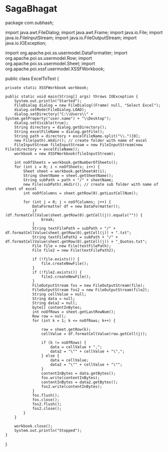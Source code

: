 # SagaBhagat

package com.subhash;

import java.awt.FileDialog;
import java.awt.Frame;
import java.io.File;
import java.io.FileInputStream;
import java.io.FileOutputStream;
import java.io.IOException;

import org.apache.poi.ss.usermodel.DataFormatter;
import org.apache.poi.ss.usermodel.Row;
import org.apache.poi.ss.usermodel.Sheet;
import org.apache.poi.xssf.usermodel.XSSFWorkbook;

public class ExcelToText {

	private static XSSFWorkbook workbook;

	public static void main(String[] args) throws IOException {
		System.out.println("Started");
		FileDialog dialog = new FileDialog((Frame) null, "Select Excel");
		dialog.setMode(FileDialog.LOAD);
		dialog.setDirectory("C:\\Users\\" + System.getProperty("user.name") + "\\Desktop");
		dialog.setVisible(true);
		String directory = dialog.getDirectory();
		String excelFileName = dialog.getFile();
		String path = directory + excelFileName.split("\\.")[0];
		new File(path).mkdir(); // create folder with name of excel
		FileInputStream fileInputStream = new FileInputStream(new File(directory + excelFileName));
		workbook = new XSSFWorkbook(fileInputStream);

		int noOfSheets = workbook.getNumberOfSheets();
		for (int i = 0; i < noOfSheets; i++) {
			Sheet sheet = workbook.getSheetAt(i);
			String sheetName = sheet.getSheetName();
			String subPath = path + "/" + sheetName;
			new File(subPath).mkdir(); // create sub folder with name of sheet of excel
			int noOfColumns = sheet.getRow(0).getLastCellNum();

			for (int j = 0; j < noOfColumns; j++) {
				DataFormatter df = new DataFormatter();
				if (df.formatCellValue(sheet.getRow(0).getCell(j)).equals("")) {
					break;
				}
				String textFilePath = subPath + "/" + df.formatCellValue(sheet.getRow(0).getCell(j)) + ".txt";
				String textFilePath2 = subPath + "/" + df.formatCellValue(sheet.getRow(0).getCell(j)) + "_Quotes.txt";
				File file = new File(textFilePath);
				File file2 = new File(textFilePath2);

				if (!file.exists()) {
					file.createNewFile();
				}
				if (!file2.exists()) {
					file2.createNewFile();
				}
				FileOutputStream fos = new FileOutputStream(file);
				FileOutputStream fos2 = new FileOutputStream(file2);
				String cellValue = null;
				String data = null;
				String data2 = null;
				byte[] contentInBytes;
				int noOfRows = sheet.getLastRowNum();
				Row row = null;
				for (int k = 1; k <= noOfRows; k++) {

					row = sheet.getRow(k);
					cellValue = df.formatCellValue(row.getCell(j));

					if (k != noOfRows) {
						data = cellValue + ",";
						data2 = "\"" + cellValue + "\",";
					} else {
						data = cellValue;
						data2 = "\"" + cellValue + "\"";
					}
					contentInBytes = data.getBytes();
					fos.write(contentInBytes);
					contentInBytes = data2.getBytes();
					fos2.write(contentInBytes);
				}
				fos.flush();
				fos.close();
				fos2.flush();
				fos2.close();
			}
		}

		workbook.close();
		System.out.println("Stopped");
	}
}
